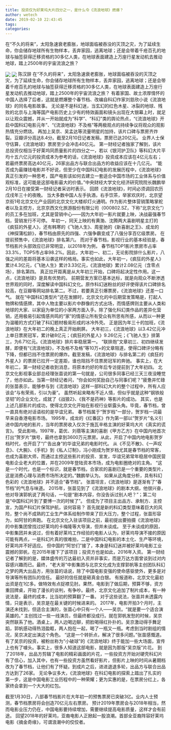 ```yaml
---
title: 投资仅为好莱坞大片四分之一，是什么令《流浪地球》燃爆？
author: wetech
date: 2019-02-10 22:43:45
tags: 
categories: 
---
```

在“不久的将来”，太阳急速衰老膨胀，地球面临被吞没的灭顶之灾，为了延续生命，你会储存地球所有生物样本，丢弃家园，逃离地球；还是会带着千疮百孔的地球与抽签获得迁移资格的30多亿人类，在地球表面建造上万座行星发动机去推动地球，踏上2500年的宇宙流浪之旅？
<!-- more -->
<img align="center" border="0" src="https://imgcdn.yicai.com/uppics/images/2019/02/84b975d099d93997d5d0baa478a39309.jpg" />
<img align="center" border="0" src="https://imgcdn.yicai.com/uppics/images/2019/02/78296cdc6ebfd1d9b333978cf9e66ac1.jpg" />
陈汉辞
在“不久的将来”，太阳急速衰老膨胀，地球面临被吞没的灭顶之灾，为了延续生命，你会储存地球所有生物样本，丢弃家园，逃离地球；还是会带着千疮百孔的地球与抽签获得迁移资格的30多亿人类，在地球表面建造上万座行星发动机去推动地球，踏上2500年的宇宙流浪之旅？
有着家国、故土浓厚情怀的中国人选择了后者，这就是燃爆整个春节档、改编自科幻作家刘慈欣小说《流浪地球》的同名电影故事。
无论是不是科幻迷，当玄幻的红色木星、冰裂的地球、残败的北京与上海等国产电影历史上少有的特效画面和镜头出现在大银幕上时，就足以让观众震撼，并从一开始就成为“科学”、“科幻”类的舆论热点，“《流浪地球》开启中国科幻电影元年”、“《流浪地球》不及格”等两极观点的持续争议将观众的观影热情充分燃烧。
再加上吴京、吴孟达等流量明星的加持，该片口碑与票房齐炸裂。豆瓣评分高达8.4分。截至2月10日记者发稿，票房已达20亿元。
业界人士保守估算，《流浪地球》票房至少会冲击40亿元。
第一财经记者独家了解到，该片总投资仅相当于好莱坞同质量影片的四分之一，若以《银河护卫队》等科幻大片平均十五六亿元的投资成本为参考的话，《流浪地球》投资成本应该在4亿元左右；若最终票房高达40亿元，26家出品方与联合出品方的收益应该在十几亿元。
“能否成为最赚钱电影并不好说，但至少在中国科幻电影的发展历程中，《流浪地球》真正引发的一种思考，国产电影该如何去建立一套适合中国市场的工业体系与价值观标准，这可能是这部电影最大的价值。”中央财经大学文化经济研究院院长魏鹏举2月10日在接受第一财经记者采访时表示。
回顾《流浪地球》，时间必须调回农历戊戌年三十的夜晚。
当大多数中国人左手执酒，右手饮茶，举家欢庆时，北京望京街1号北京文化产业园的北京文化大楼却灯火通明。作为影片整体营销策略掌舵者以及主控方，北京京西文化旅游股份有限公司（000802.SZ，下称“北京文化”）的员工多在加班，尤其是营销中心——因为大年初一影片就要上映，决战最强春节档，营销发行不可停。
年初一，同天上映的有黄渤、沈腾两大喜剧明星主打的《疯狂的外星人》，还有韩寒的《飞驰人生》、周星驰的《新喜剧之王》、成龙的《神探蒲松龄》，春节档由原先的四强、六强争霸变成了八强分享百亿级票房。
在提前预售中，《流浪地球》排名第六。
而对于春节档，影视行业的基本经验是，春节档影片头部效应已非常明显，以2018年为例， 春节档TOP1影片票房市占率33.3%，TOP5市占率98.2%。因此，大年初一、初二，无论影院排什么影片，八强之间的差距将基本沿袭这样的格局。事实也如此，大年初一，《疯狂的外星人》累计4.3亿元，《飞驰人生》累计3.33亿元，《流浪地球》累计2.08亿元（含零点场），排名第四。
真正拉开距离是从大年初三开始，口碑将起决定性作用。这一点，《流浪地球》是具有优势的。
前期营发方案已基本达标，就是向观众不断渗透世界观的同时，深度解读中国科幻文化。原作科幻迷粉丝的好评使得该片口碑排名较高，在豆瓣等网站排名第二。不过，若要真正引爆票房，《流浪地球》还差一口气。
就在“中国科幻类型片”还在发酵时，北京文化的中后期营发策略是，打起人物牌和情感牌，其中人物主要以影片中群像的方式出场，而情感牌则主要从人类和地球的大家、以家庭为单位的小家两方面入手。除了强化科幻类作品的差异化营销，还用极易引起情感共鸣的“家”的情感让所有受众有所思有所感，从而以一种更为温暖的方式打破了科幻题材极易形成的冰冷外壳。
正是因为年三十的加班，《流浪地球》在大年初二的晚上真正开始刷屏。
大年初三，《流浪地球》以3.42亿元冲上单日票房冠军，累计破8亿元；《疯狂的外星人》9.26亿元；《飞驰人生》排第三，为6.71亿元。《流浪地球》排片率稳居第一。
“联排炮”文章初三、初四继续发酵，即便有“《流浪地球》，不及格不及格”等10万+的文章阻道，使得口碑评分略有下降，但都已挡不住票房的爆炸。截至发稿，《流浪地球》与排名第二的《疯狂的外星人》的票房已拉开一定差距，谁也阻挡不住票房冠军的奔驰。
事实上，在大年初二，第一财经记者收到消息，将原本约好的年后专访提前到了大年初四。
北京文化影视事业部总经理张苗说的第一句就是，公司很多同事已经三天三夜没睡觉了，他亦如此。当第一财经记者问，“你会如何奖励自己与同事们呢？”疲惫并忙碌的张苗表示，能够参与到《流浪地球》这样一部科幻大片的整个过程中，所有人应该会“与有荣焉，引以为豪”。
虽然听起来略有不近人情，但似乎就是这种“钢铁般坚韧”的企业文化，成就了《战狼2》、《我不是药神》等影片的成功。
其实，也是上述几部影片的成功，使得北京文化开始在影视行业崭露头角。毕竟，春节档，曾一直具有绝对话语权的是华谊兄弟。
春节档属于“贺岁档”一部分，贺岁档一词最早来自香港电影市场。
1995年，成龙的《红番区》作为第一部以“贺岁片”名义引进中国内地的影片，当年的票房收入仅次于施瓦辛格主演的好莱坞大片《真实的谎言》。
受此影响，1997年，葛优、刘蓓等主演的喜剧《甲方乙方》在中国内地首次打出“贺岁片”旗号，最终也拿到3600万元票房。从此，开启了中国内地电影贺岁档时代，也开启了“广告出身”的华谊兄弟的电影时代。
从《不见不散》、《一声叹息》、《大腕》、《手机》到《私人订制》，冯小刚成为贺岁档尤其是春节档的常客，也成为喜剧大师，而通过主控这些影片的投资、宣发，华谊兄弟常年稳居中国民营电影企业老大的位置，并在2009年登陆资本市场，成为电影圈绝对的主角。
“这是一个时代，也是一个标识，就是春节档，合家欢的喜剧已是一个重要的类型片，这是消费心理与消费市场所决定的。”魏鹏举认为。
如果从这角度分析，具有科幻色彩的《流浪地球》并不适合“春节档”。
张苗坦言，《流浪地球》是逐渐有了“春节档”的气息与味道。
2015年，张苗见到了《流浪地球》的剧本大纲，他很兴奋，他对导演郭帆说了两句话，一句是“剧本内容，你没告诉过别人吧？”；第二句是“中国科幻片到了要博一次的时候了”。
但成为了项目主出品方、承制方、主控宣，为国产科幻片保驾护航，谈何容易？
首先就是新的科幻类型意味着巨大的风险，整个尚不成熟的工业生产体系给制作带来了巨大压力，整个过程，张苗形容为，如阿甘的奔跑。
在北京文化入驻该项目之前，最初提出要拍摄《流浪地球》的中影集团曾找过好莱坞的卡梅隆等大导演，但并未谈成。
至于未谈成的原因，中影集团并未说过，但有着好莱坞工作经验的电影人认为，好莱坞导演不接的原因可能有两点，一是科幻片真的很难拍，二是中国科幻电影的本土化、生产等环境，好莱坞并不好适应。
但中国的“阿甘们”接了，本身是科幻迷并被好莱坞电影工业震撼的郭帆，在2015年接下了该项目；投资方也是如此，2016年入资。
第一财经记者了解到的是，媒体盛传的万达最初入资并非事实，而是万达方面曾谈到过对内容感兴趣而已。最终，“老大哥”中影集团与北京文化成为支撑郭帆等主创团队科幻之梦的两大出品方，用张苗的话说，除了中国电影变强的使命感驱使外，更多是对导演等所有团队的信任。
最好的信任就是砸真金白银。
有报道称，北京文化最初出资是在1亿多。做特效有点捉襟见肘。果然，电影到了做后期，预算不够，资方重回牌桌，开始了漫长的谈判，有争吵。最终，北京文化追加了制片成本，有一种说法是，最终的成本，比当初的预算翻了一番。
对于这些说法，张苗并未透露内情，只是表示，吴京是在最关键的时候进来的。
2017年，电影开拍3个月时，主演还未找到，但适合主演的，张苗心中只有一个人——吴京。“就是要一个适合演英雄的。”
主创找过一些一线演员，但最终都没成行。就在郭帆发愁的时候，吴京突然联系了他。酒桌上，两人边喝边聊，把脸喝得红扑扑的。吴京激动得手舞足蹈，郭帆感动得热泪盈眶，两人抱在一起，喝了一瓶又一瓶。考虑到当时剧组的情况，吴京决定出演这个角色。
“这是一个转折点，解决了很多问题。”张苗感慨道。
有了吴京的投资，被粉丝称为“小破球”的《流浪地球》终于能加一些大场面，宣传上也有了噱头。事实上，很多人知道这部电影，就是因为那版“吴京版”片花。
到了2018年，出品方剪辑了电影的精彩画面的片花，一些投资方开始对硬壳科幻片有了信心，加入其中，也有一些投资方虽然看好影片，但影片上映的时间从暑期档改为了春节档，让他们有了怀疑。到成片之后，进进退退多轮，出品方与联合出品方达到了26家。
无论争议多大，《流浪地球》在科幻电影的探索上踏出了扎实的第一步，这是中国电影工业历程中的一种荣耀；更为实惠的是，在票房分红上，各家终会拿到一个大大的红包。
 
 
截至1月30日，八部春节档影片在大年初一的预售票房已突破3亿。业内人士预测，春节档票房将会创造70亿元左右票房。
预计2019年票房会与2018年相当，然而电影业压力仍在，中国电影要持续增加，需要继续提高电影质量，这样才会有前途。
回望2018年的好莱坞，亚裔电影人正掀起一股浪潮。首部全亚裔阵容好莱坞电影《摘金奇缘》，可谓浪潮中的佼佼者。
